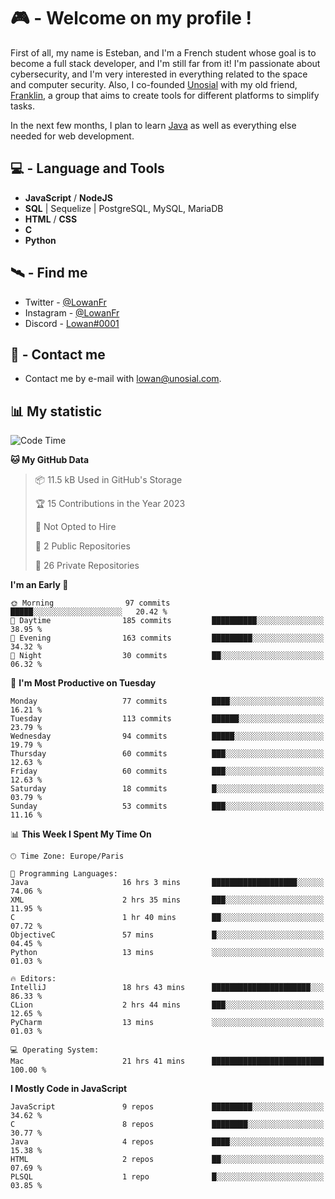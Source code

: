 # 🎮 - Welcome on my profile !
First of all, my name is Esteban, and I'm a French student whose goal is to become a full stack developer, and I'm still far from it!
I'm passionate about cybersecurity, and I'm very interested in everything related to the space and computer security.
Also, I co-founded [Unosial](https://github.com/Unosial) with my old friend, [Franklin](https://github.com/AbaFranklin/), a group that aims to create tools for different platforms to simplify tasks. 

In the next few months, I plan to learn [Java](https://www.java.com/) as well as everything else needed for web development.




## 💻 - Language and Tools
- **JavaScript** / **NodeJS**
- **SQL** | Sequelize | PostgreSQL, MySQL, MariaDB
- **HTML** / **CSS**
- **C**
- **Python**

## 🛰️ - Find me

 - Twitter - [@LowanFr](https://twitter.com/LowanFr/)
 - Instagram - [@LowanFr](https://instagram.com/LowanFr)
 - Discord -  [Lowan#0001](https://unosial.bio/Lowan)
 
## 📡 - Contact me
 - Contact me by e-mail with [lowan@unosial.com](mailto:lowan@unosial.com).

## 📊 My statistic
<!--START_SECTION:waka-->
![Code Time](http://img.shields.io/badge/Code%20Time-486%20hrs%2034%20mins-blue)

**🐱 My GitHub Data** 

> 📦 11.5 kB Used in GitHub's Storage 
 > 
> 🏆 15 Contributions in the Year 2023
 > 
> 🚫 Not Opted to Hire
 > 
> 📜 2 Public Repositories 
 > 
> 🔑 26 Private Repositories 
 > 
**I'm an Early 🐤** 

```text
🌞 Morning                97 commits          █████░░░░░░░░░░░░░░░░░░░░   20.42 % 
🌆 Daytime                185 commits         ██████████░░░░░░░░░░░░░░░   38.95 % 
🌃 Evening                163 commits         █████████░░░░░░░░░░░░░░░░   34.32 % 
🌙 Night                  30 commits          ██░░░░░░░░░░░░░░░░░░░░░░░   06.32 % 
```
📅 **I'm Most Productive on Tuesday** 

```text
Monday                   77 commits          ████░░░░░░░░░░░░░░░░░░░░░   16.21 % 
Tuesday                  113 commits         ██████░░░░░░░░░░░░░░░░░░░   23.79 % 
Wednesday                94 commits          █████░░░░░░░░░░░░░░░░░░░░   19.79 % 
Thursday                 60 commits          ███░░░░░░░░░░░░░░░░░░░░░░   12.63 % 
Friday                   60 commits          ███░░░░░░░░░░░░░░░░░░░░░░   12.63 % 
Saturday                 18 commits          █░░░░░░░░░░░░░░░░░░░░░░░░   03.79 % 
Sunday                   53 commits          ███░░░░░░░░░░░░░░░░░░░░░░   11.16 % 
```


📊 **This Week I Spent My Time On** 

```text
🕑︎ Time Zone: Europe/Paris

💬 Programming Languages: 
Java                     16 hrs 3 mins       ███████████████████░░░░░░   74.06 % 
XML                      2 hrs 35 mins       ███░░░░░░░░░░░░░░░░░░░░░░   11.95 % 
C                        1 hr 40 mins        ██░░░░░░░░░░░░░░░░░░░░░░░   07.72 % 
ObjectiveC               57 mins             █░░░░░░░░░░░░░░░░░░░░░░░░   04.45 % 
Python                   13 mins             ░░░░░░░░░░░░░░░░░░░░░░░░░   01.03 % 

🔥 Editors: 
IntelliJ                 18 hrs 43 mins      ██████████████████████░░░   86.33 % 
CLion                    2 hrs 44 mins       ███░░░░░░░░░░░░░░░░░░░░░░   12.65 % 
PyCharm                  13 mins             ░░░░░░░░░░░░░░░░░░░░░░░░░   01.03 % 

💻 Operating System: 
Mac                      21 hrs 41 mins      █████████████████████████   100.00 % 
```

**I Mostly Code in JavaScript** 

```text
JavaScript               9 repos             █████████░░░░░░░░░░░░░░░░   34.62 % 
C                        8 repos             ████████░░░░░░░░░░░░░░░░░   30.77 % 
Java                     4 repos             ████░░░░░░░░░░░░░░░░░░░░░   15.38 % 
HTML                     2 repos             ██░░░░░░░░░░░░░░░░░░░░░░░   07.69 % 
PLSQL                    1 repo              █░░░░░░░░░░░░░░░░░░░░░░░░   03.85 % 
```




<!--END_SECTION:waka-->
